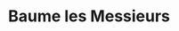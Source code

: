 ---
guid: "d7ddd9e17726"
title: "Baume les Messieurs"
latlng: "46.709678, 5.646341"
videoId: "dOEkTSk4np8" 
---